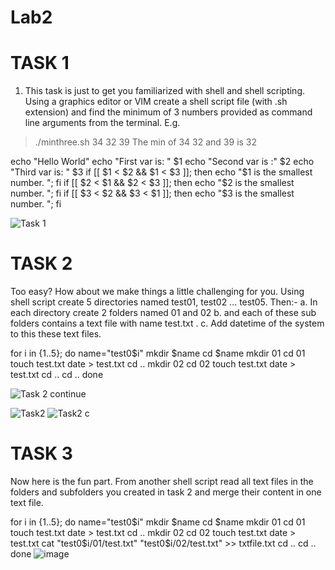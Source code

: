 # Lab2

# TASK 1
1. This task is just to get you familiarized with shell and shell scripting. Using a graphics
editor or VIM create a shell script file (with .sh extension) and find the minimum of 3
numbers provided as command line arguments from the terminal. E.g.
> ./minthree.sh 34 32 39
> The min of 34 32 and 39 is 32

echo "Hello World"
echo "First var is: " $1
echo "Second var is :" $2
echo "Third var is: " $3
if [[ $1 < $2 && $1 < $3 ]]; then echo "$1 is the smallest number. ";
fi
if [[ $2 < $1 && $2 < $3 ]]; then echo "$2 is the smallest number. ";
fi
if [[ $3 < $2 && $3 < $1 ]]; then echo "$3 is the smallest number. ";
fi

![Task 1](https://user-images.githubusercontent.com/123716596/217619650-57d0a651-c25d-4a1b-88eb-77c5e6ac26cb.png)


# TASK 2
Too easy? How about we make things a little challenging for you. Using shell script
create 5 directories named test01, test02 ... test05. Then:-
a. In each directory create 2 folders named 01 and 02
b. and each of these sub folders contains a text file with name test.txt .
c. Add datetime of the system to this these text files.

for i in {1..5}; do
name="test0$i"
mkdir $name
cd $name
mkdir 01
cd 01
touch test.txt
date > test.txt
cd ..
mkdir 02
cd 02
touch test.txt
date > test.txt
cd ..
cd ..
done

![Task 2 continue](https://user-images.githubusercontent.com/123716596/217622146-a329012b-9a5a-4247-95b8-f1dc0845acd6.PNG)

![Task2](https://user-images.githubusercontent.com/123716596/217621143-0a4f010b-e50e-49ac-ae43-0c80630ac58e.PNG)
![Task2 c](https://user-images.githubusercontent.com/123716596/217623682-fb7f288b-8601-4a1c-87af-ae52e9255662.PNG)


# TASK 3

Now here is the fun part. From another shell script read all text files in the folders and
subfolders you created in task 2 and merge their content in one text file.

for i in {1..5}; do
name="test0$i"
mkdir $name
cd $name
mkdir 01
cd 01
touch test.txt
date > test.txt
cd ..
mkdir 02
cd 02
touch test.txt
date > test.txt
cat "test0$i/01/test.txt" "test0$i/02/test.txt" >> txtfile.txt
cd ..
cd ..
done
![image](https://user-images.githubusercontent.com/123716596/218925136-298e559b-8a04-432a-95a0-f087a6649ef5.png)






